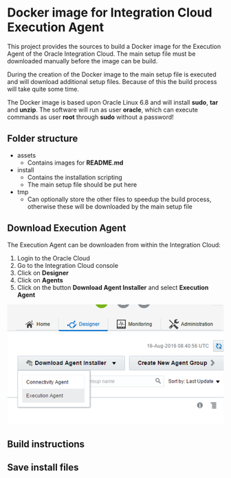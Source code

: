 # Docker image for Integration Cloud Execution Agent

This project provides the sources to build a Docker image for the Execution Agent of the Oracle Integration Cloud. The main setup file must be downloaded manually before the image can be build.

During the creation of the Docker image to the main setup file is executed and will download additional setup files. Because of this the build process will take quite some time.

The Docker image is based upon Oracle Linux 6.8 and will install **sudo**, **tar** and **unzip**. The software will run as user **oracle**, which can execute commands as user **root** through **sudo** without a password!

## Folder structure

- assets
  - Contains images for **README.md**
- install
  - Contains the installation scripting
  - The main setup file should be put here
- tmp
  - Can optionally store the other files to speedup the build process, otherwise these will be downloaded by the main setup file

## Download Execution Agent

The Execution Agent can be downloaden from within the Integration Cloud:

1. Login to the Oracle Cloud
2. Go to the Integration Cloud console
3. Click on **Designer**
4. Click on **Agents**
5. Click on the button **Download Agent Installer** and select **Execution Agent**

![Download Execution Agent](assets/download_icsea.png)

## Build instructions



## Save install files
